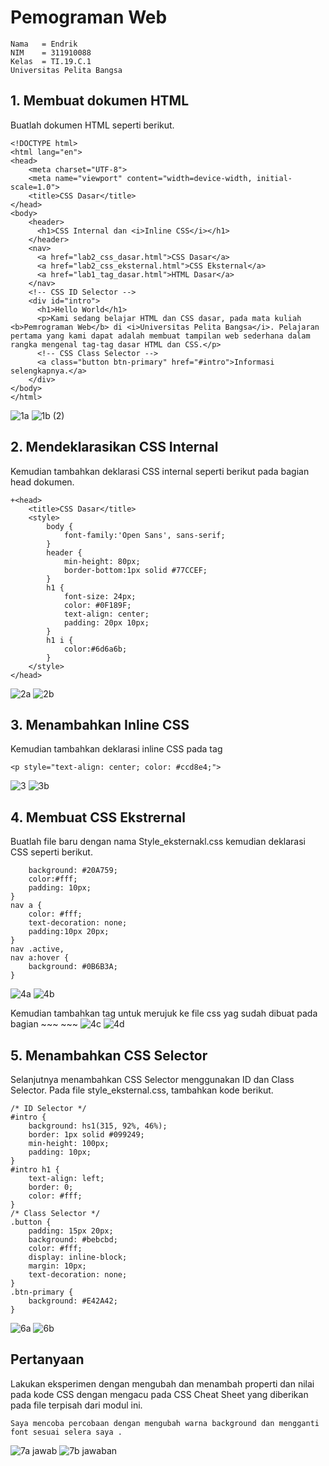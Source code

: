 # Pemograman Web
~~~
Nama   = Endrik
NIM    = 311910088
Kelas  = TI.19.C.1
Universitas Pelita Bangsa
~~~
## 1. Membuat dokumen HTML
Buatlah dokumen HTML seperti berikut.
~~~
<!DOCTYPE html>
<html lang="en">
<head>
    <meta charset="UTF-8">
    <meta name="viewport" content="width=device-width, initial-scale=1.0">
    <title>CSS Dasar</title>
</head>
<body>
    <header>
      <h1>CSS Internal dan <i>Inline CSS</i></h1>
    </header>
    <nav>
      <a href="lab2_css_dasar.html">CSS Dasar</a>
      <a href="lab2_css_eksternal.html">CSS Eksternal</a>
      <a href="lab1_tag_dasar.html">HTML Dasar</a>
    </nav>
    <!-- CSS ID Selector -->
    <div id="intro">
      <h1>Hello World</h1>
      <p>Kami sedang belajar HTML dan CSS dasar, pada mata kuliah <b>Pemrograman Web</b> di <i>Universitas Pelita Bangsa</i>. Pelajaran pertama yang kami dapat adalah membuat tampilan web sederhana dalam rangka mengenal tag-tag dasar HTML dan CSS.</p>
      <!-- CSS Class Selector -->
      <a class="button btn-primary" href="#intro">Informasi selengkapnya.</a>
    </div>
</body>
</html>
~~~~
![1a](https://user-images.githubusercontent.com/81820421/114268443-57aa9380-9a2b-11eb-8687-0b243799bcfe.JPG)
![1b (2)](https://user-images.githubusercontent.com/81820421/114268445-5a0ced80-9a2b-11eb-9655-58b2871841d1.JPG)

## 2. Mendeklarasikan CSS Internal
Kemudian tambahkan deklarasi CSS internal seperti berikut pada bagian head dokumen.
~~~
+<head>
    <title>CSS Dasar</title>
    <style>
        body {
            font-family:'Open Sans', sans-serif;
        }
        header {
            min-height: 80px;
            border-bottom:1px solid #77CCEF;
        }
        h1 {
            font-size: 24px;
            color: #0F189F;
            text-align: center;
            padding: 20px 10px;
        }
        h1 i {
            color:#6d6a6b;
        }
    </style>
</head>
~~~
![2a](https://user-images.githubusercontent.com/81820421/114268549-cee02780-9a2b-11eb-89bf-f596e85a287a.JPG)
![2b](https://user-images.githubusercontent.com/81820421/114268551-d0115480-9a2b-11eb-9394-2ee39aa6f8df.JPG)

## 3. Menambahkan Inline CSS
Kemudian tambahkan deklarasi inline CSS pada tag
~~~
<p style="text-align: center; color: #ccd8e4;">
~~~
![3](https://user-images.githubusercontent.com/81820421/114269231-f76a2080-9a2f-11eb-94b6-a5a37f4d8925.JPG)
![3b](https://user-images.githubusercontent.com/81820421/114269232-f933e400-9a2f-11eb-893c-b2e0ec5a315f.JPG)

## 4. Membuat CSS Ekstrernal
Buatlah file baru dengan nama Style_eksternakl.css kemudian deklarasi CSS seperti berikut.
~~~4nav {
    background: #20A759;
    color:#fff;
    padding: 10px;
}
nav a {
    color: #fff;
    text-decoration: none;
    padding:10px 20px;
}
nav .active,
nav a:hover {
    background: #0B6B3A;
}
~~~

![4a](https://user-images.githubusercontent.com/81820421/114268887-b6710c80-9a2d-11eb-9f66-7323af96f584.JPG)
![4b](https://user-images.githubusercontent.com/81820421/114268889-ba9d2a00-9a2d-11eb-99c0-c7b8c589f9e7.JPG)

Kemudian tambahkan tag untuk merujuk ke file css yag sudah dibuat pada bagian 
    ~~~
    <head>
        <!-- menyisipkan css eksternal -->
        <link rel="stylesheet" href="style_eksternal.css" type="text/css">
    </head>
    ~~~
 ![4c](https://user-images.githubusercontent.com/81820421/114268921-051ea680-9a2e-11eb-9b65-61e2cee473bd.JPG)
![4d](https://user-images.githubusercontent.com/81820421/114268923-064fd380-9a2e-11eb-9a07-d10be4775ecb.JPG)

## 5. Menambahkan CSS Selector
Selanjutnya menambahkan CSS Selector menggunakan ID dan Class Selector. Pada file style_eksternal.css, tambahkan kode berikut.
~~~
/* ID Selector */
#intro {
    background: hs1(315, 92%, 46%);
    border: 1px solid #099249;
    min-height: 100px;
    padding: 10px;
}
#intro h1 {
    text-align: left;
    border: 0;
    color: #fff;
}
/* Class Selector */
.button {
    padding: 15px 20px;
    background: #bebcbd;
    color: #fff;
    display: inline-block;
    margin: 10px;
    text-decoration: none;
}
.btn-primary {
    background: #E42A42;
}
~~~


![6a](https://user-images.githubusercontent.com/81820421/114269063-e10f9500-9a2e-11eb-922f-511771ba1dd1.JPG)
![6b](https://user-images.githubusercontent.com/81820421/114269065-e240c200-9a2e-11eb-81e0-a4f8577d2bf2.JPG)

## Pertanyaan
Lakukan eksperimen dengan mengubah dan menambah properti dan nilai pada kode CSS dengan mengacu pada CSS Cheat Sheet yang diberikan pada file terpisah dari modul ini.
~~~
Saya mencoba percobaan dengan mengubah warna background dan mengganti font sesuai selera saya .
~~~

![7a jawab](https://user-images.githubusercontent.com/81820421/114269182-95a9b680-9a2f-11eb-97b7-dca917316b8e.JPG)
![7b jawaban](https://user-images.githubusercontent.com/81820421/114269184-96dae380-9a2f-11eb-8abf-c192ec6cfa7a.JPG)

